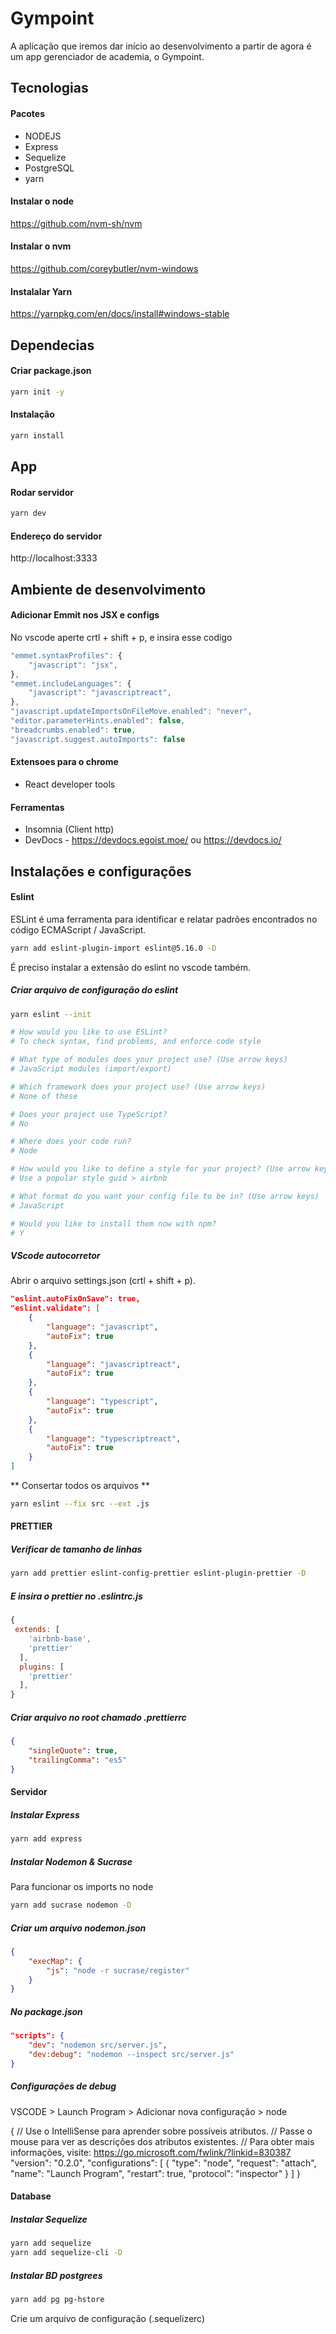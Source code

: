 # Gympoint

A aplicação que iremos dar início ao desenvolvimento a partir de agora é um app gerenciador de academia, o Gympoint.

## Tecnologias

#### Pacotes

- NODEJS
- Express
- Sequelize
- PostgreSQL
- yarn

#### Instalar o node
https://github.com/nvm-sh/nvm

#### Instalar o nvm
https://github.com/coreybutler/nvm-windows

#### Instalalar Yarn
https://yarnpkg.com/en/docs/install#windows-stable

## Dependecias

#### Criar package.json

```sh
yarn init -y
```

#### Instalação

```sh
yarn install
```

## App

#### Rodar servidor

```sh
yarn dev
```

#### Endereço do servidor

http://localhost:3333

## Ambiente de desenvolvimento

#### Adicionar Emmit nos JSX e configs

No vscode aperte crtl + shift + p, e insira
esse codigo

```javascript
"emmet.syntaxProfiles": {
    "javascript": "jsx",
},
"emmet.includeLanguages": {
    "javascript": "javascriptreact",
},
"javascript.updateImportsOnFileMove.enabled": "never",
"editor.parameterHints.enabled": false,
"breadcrumbs.enabled": true,
"javascript.suggest.autoImports": false
```

#### Extensoes para o chrome

- React developer tools

#### Ferramentas

- Insomnia (Client http)
- DevDocs - https://devdocs.egoist.moe/ ou https://devdocs.io/

## Instalações e configurações

#### Eslint

ESLint é uma ferramenta para identificar e relatar padrões encontrados no código ECMAScript / JavaScript.

```sh
yarn add eslint-plugin-import eslint@5.16.0 -D
```

É preciso instalar a extensão do eslint no vscode também.

##### Criar arquivo de configuração do eslint

```sh
yarn eslint --init

# How would you like to use ESLint?
# To check syntax, find problems, and enforce code style

# What type of modules does your project use? (Use arrow keys)
# JavaScript modules (import/export)

# Which framework does your project use? (Use arrow keys)
# None of these

# Does your project use TypeScript?
# No

# Where does your code run?
# Node

# How would you like to define a style for your project? (Use arrow keys)
# Use a popular style guid > airbnb

# What format do you want your config file to be in? (Use arrow keys)
# JavaScript

# Would you like to install them now with npm?
# Y
```

##### VScode autocorretor

Abrir o arquivo settings.json (crtl + shift + p).

```json
"eslint.autoFixOnSave": true,
"eslint.validate": [
    {
        "language": "javascript",
        "autoFix": true
    },
    {
        "language": "javascriptreact",
        "autoFix": true
    },
    {
        "language": "typescript",
        "autoFix": true
    },
    {
        "language": "typescriptreact",
        "autoFix": true
    }
]
```

** Consertar todos os arquivos **

```sh
yarn eslint --fix src --ext .js
```

#### PRETTIER

##### Verificar de tamanho de linhas

```sh
yarn add prettier eslint-config-prettier eslint-plugin-prettier -D
```

##### E insira o prettier no .eslintrc.js

```js
{
 extends: [
    'airbnb-base',
    'prettier'
  ],
  plugins: [
    'prettier'
  ],
}
```

##### Criar arquivo no root chamado .prettierrc

```json
{
    "singleQuote": true,
    "trailingComma": "es5"
}
```

#### Servidor

##### Instalar Express

```sh
yarn add express
```

##### Instalar Nodemon & Sucrase

Para funcionar os imports no node

```sh
yarn add sucrase nodemon -D
```

##### Criar um arquivo nodemon.json

```json
{
    "execMap": {
        "js": "node -r sucrase/register"
    }
}
```

##### No package.json

```json
"scripts": {
    "dev": "nodemon src/server.js",
    "dev:debug": "nodemon --inspect src/server.js"
}
```

##### Configurações de debug

VSCODE > Launch Program > Adicionar nova configuração > node

{
    // Use o IntelliSense para aprender sobre possíveis atributos.
    // Passe o mouse para ver as descrições dos atributos existentes.
    // Para obter mais informações, visite: https://go.microsoft.com/fwlink/?linkid=830387
    "version": "0.2.0",
    "configurations": [
        {
            "type": "node",
            "request": "attach",
            "name": "Launch Program",
            "restart": true,
            "protocol": "inspector"
        }
    ]
}

#### Database

##### Instalar Sequelize

```sh
yarn add sequelize
yarn add sequelize-cli -D
```

##### Instalar BD postgrees

```sh
yarn add pg pg-hstore
```

Crie um arquivo de configuração (.sequelizerc)
